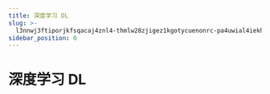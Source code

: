 ```yaml
---
title: 深度学习 DL
slug: >-
  l3nnwj3ftiporjkfsqacaj4znl4-thmlw28zjigez1kgotycuenonrc-pa4uwial4iekhjkgxmwc4a0znds-pa4uwi
sidebar_position: 0
---
```



# 深度学习 DL

